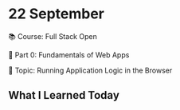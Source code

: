 # 22 September
📚 Course: Full Stack Open

🧩 Part 0: Fundamentals of Web Apps

🔖 Topic: Running Application Logic in the Browser

## What I Learned Today





